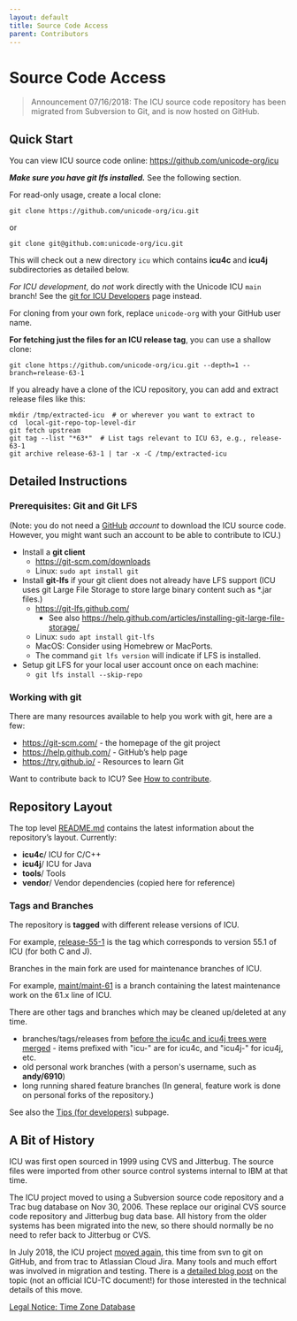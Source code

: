 ```yaml
---
layout: default
title: Source Code Access
parent: Contributors
---
```



# Source Code Access

> Announcement 07/16/2018: The ICU source code repository has been migrated from
> Subversion to Git, and is now hosted on GitHub.

## Quick Start

You can view ICU source code online: <https://github.com/unicode-org/icu>

***Make sure you have git lfs installed.*** See the following section.

For read-only usage, create a local clone:

```
git clone https://github.com/unicode-org/icu.git
```

or

```
git clone git@github.com:unicode-org/icu.git
```

This will check out a new directory `icu` which contains **icu4c** and
**icu4j** subdirectories as detailed below.

*For ICU development*, do *not* work directly with the Unicode ICU `main` branch!
See the [git for ICU Developers](../index) page instead.

For cloning from your own fork, replace `unicode-org` with your GitHub user
name.

**For fetching just the files for an ICU release tag**, you can use a shallow
clone:

```
git clone https://github.com/unicode-org/icu.git --depth=1 --branch=release-63-1
```

If you already have a clone of the ICU repository, you can add and extract
release files like this:

```
mkdir /tmp/extracted-icu  # or wherever you want to extract to
cd  local-git-repo-top-level-dir
git fetch upstream
git tag --list "*63*"  # List tags relevant to ICU 63, e.g., release-63-1
git archive release-63-1 | tar -x -C /tmp/extracted-icu
```

## Detailed Instructions

### Prerequisites: Git and Git LFS

(Note: you do not need a [GitHub](http://github.com) *account* to download the
ICU source code. However, you might want such an account to be able to
contribute to ICU.)

*   Install a **git client**
    *   <https://git-scm.com/downloads>
    *   Linux: `sudo apt install git`
*   Install **git-lfs** if your git client does not already have LFS support
    (ICU uses git Large File Storage to store large binary content such as
    \*.jar files.)
    *   <https://git-lfs.github.com/>
        *   See also
            <https://help.github.com/articles/installing-git-large-file-storage/>
    *   Linux: `sudo apt install git-lfs`
    *   MacOS: Consider using Homebrew or MacPorts.
    *   The command `git lfs version` will indicate if LFS is installed.
*   Setup git LFS for your local user account once on each machine:
    *   `git lfs install --skip-repo`

### Working with git

There are many resources available to help you work with git, here are a few:

*   <https://git-scm.com/> - the homepage of the git project
*   <https://help.github.com/> - GitHub’s help page
*   <https://try.github.io/> - Resources to learn Git

Want to contribute back to ICU? See [How to
contribute](../../processes/contribute.md).

## Repository Layout

The top level
[README.md](https://github.com/unicode-org/icu#international-components-for-unicode)
contains the latest information about the repository’s layout. Currently:

*   **icu4c**/ ICU for C/C++
*   **icu4j**/ ICU for Java
*   **tools**/ Tools
*   **vendor**/ Vendor dependencies (copied here for reference)

### Tags and Branches

The repository is **tagged** with different release versions of ICU.

For example,
[release-55-1](https://github.com/unicode-org/icu/tree/release-55-1) is the tag
which corresponds to version 55.1 of ICU (for both C and J).

Branches in the main fork are used for maintenance branches of ICU.

For example,
[maint/maint-61](https://github.com/unicode-org/icu/tree/maint/maint-61) is a
branch containing the latest maintenance work on the 61.x line of ICU.

There are other tags and branches which may be cleaned up/deleted at any time.

*   branches/tags/releases from [before the icu4c and icu4j trees were
    merged](https://unicode-org.atlassian.net/browse/ICU-12800) - items prefixed
    with "icu-" are for icu4c, and "icu4j-" for icu4j, etc.
*   old personal work branches (with a person's username, such as **andy/6910**)
*   long running shared feature branches (In general, feature work is done on
    personal forks of the repository.)

See also the [Tips (for developers)](repository/tips/index.md) subpage.

## A Bit of History

ICU was first open sourced in 1999 using CVS and Jitterbug. The source files
were imported from other source control systems internal to IBM at that time.

The ICU project moved to using a Subversion source code repository and a Trac
bug database on Nov 30, 2006. These replace our original CVS source code
repository and Jitterbug bug data base. All history from the older systems has
been migrated into the new, so there should normally be no need to refer back to
Jitterbug or CVS.

In July 2018, the ICU project [moved
again](http://blog.unicode.org/2018/07/icu-moves-to-github-and-jira.html), this
time from svn to git on GitHub, and from trac to Atlassian Cloud Jira. Many
tools and much effort was involved in migration and testing. There is a
[detailed blog post](https://srl295.github.io/2018/07/02/icu-infra/) on the
topic (not an official ICU-TC document!) for those interested in the technical
details of this move.

[Legal Notice: Time Zone Database](tznotice.md)
